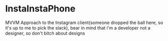 # InstaInstaPhone
MVVM Approach to the Instagram client(someone dropped the ball here, so it's up to me to pick the slack), bear in mind that i'm a developer not a designer, so don't bitch about designs
